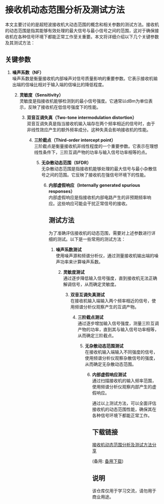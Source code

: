 # 接收机动态范围分析及测试方法

本文主要讨论的是超短波接收机大动态范围的概念和相关参数的测试方法。接收机的动态范围是指其能够有效处理的最大信号与最小信号之间的范围，这对于确保接收机在各种信号环境下都能正常工作至关重要。本文将详细介绍以下几个关键参数及其测试方法：

## 关键参数

1. **噪声系数（NF）**  
   噪声系数是衡量接收机内部噪声对信号质量影响的重要参数。它表示接收机输出端的信噪比相对于输入端的信噪比的降低程度。

   2. **灵敏度（Sensitivity）**  
      灵敏度是指接收机能够检测到的最小信号强度。它通常以dBm为单位表示，反映了接收机在低信号强度下的性能。

      3. **双音互调失真（Two-tone intermodulation distortion）**  
         双音互调失真是指当接收机输入端存在两个频率相近的信号时，由于非线性效应产生的额外频率成分。这种失真会影响接收机的性能。

         4. **三阶截点（Third-order intercept point）**  
            三阶截点是衡量接收机非线性程度的一个重要参数。它表示在理想线性条件下，三阶互调产物的功率与输入信号功率相等的点。

            5. **无杂散动态范围（SFDR）**  
               无杂散动态范围是指接收机能够处理的最大信号与最小杂散信号之间的范围。它反映了接收机在强信号环境下的性能。

               6. **内部虚假响应（Internally generated spurious responses）**  
                  内部虚假响应是指接收机内部电路产生的非预期频率响应。这些响应可能会干扰正常信号的接收。

                  ## 测试方法

                  为了准确评估接收机的动态范围，需要对上述参数进行详细的测试。以下是一些常用的测试方法：

                  1. **噪声系数测试**  
                     使用噪声源和频谱分析仪，通过测量接收机输出端的噪声功率来计算噪声系数。

                     2. **灵敏度测试**  
                        通过逐步降低输入信号强度，直到接收机无法正确解调信号，从而确定灵敏度。

                        3. **双音互调失真测试**  
                           在接收机输入端输入两个频率相近的信号，使用频谱分析仪观察产生的互调产物。

                           4. **三阶截点测试**  
                              通过逐步增加输入信号强度，测量三阶互调产物的功率，直到其与输入信号功率相等，从而确定三阶截点。

                              5. **无杂散动态范围测试**  
                                 在接收机输入端输入不同强度的信号，使用频谱分析仪观察杂散信号的强度，从而确定无杂散动态范围。

                                 6. **内部虚假响应测试**  
                                    通过扫描接收机的输入频率范围，使用频谱分析仪观察内部产生的虚假响应。

                                    通过以上测试方法，可以全面评估接收机的动态范围性能，确保其在各种信号环境下都能正常工作。

                                    ## 下载链接
                                    [接收机动态范围分析及测试方法分享](https://pan.quark.cn/s/35118676690d) 

                                    (备用: [备用下载](https://pan.baidu.com/s/1WBJEhw4VWS-sIv7UHh-UeA?pwd=1234))

                                    ## 说明

                                    该仓库仅用于学习交流，请勿用于商业用途。
